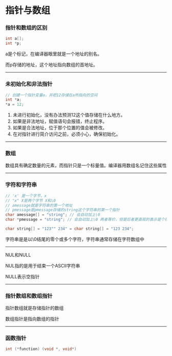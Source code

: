 # 指针与数组

### 指针和数组的区别

```c
int a[];
int *p;
```

a是个标记，在编译器眼里就是一个地址的别名。

而p存储的地址，这个地址指向数组的首地址。

------

### 未初始化和非法指针

```c
// 创建一个指针变量a，并把12存储在a所指向的空间
int *a;
*a = 12;
```

1. 未进行初始化，没有办法预测12这个值存储在什么地方。
2. 如果是非法地址，赋值语句会报错，终止程序。
3. 如果是合法地址，位于那个位置的值会被修改。
4. 在对指针进行简介访问之前，必须小心，确保初始化。

------

### 数组

数组具有确定数量的元素，而指针只是一个标量值。编译器用数组名记住这些属性

------

### 字符和字符串

```c
// 'x' 是一个字节，x
// "x" X是两个字节 X和\0
// amessage就是字符串的第一个地址
// pmessage是pmessage存储的string这个字符串的第一个指针
char amessage[] = "string"; // 会自动加上\0
char *pmessage = "string"; // 会自动加上\0 两者等价，但是后者更直观的表示是个指针

char string[] = "123"" 234" = char string[] = "123 234";
```

字符串是是以\0结尾的零个或多个字符，字符串通常存储在字符数组中

------

NUL和NULL

NUL指的是用于结束一个ASCII字符串

NULL表示空指针

------

### 指针数组和数组指针

指针数组就是存储指针的数组

数组指针是指向数组的指针

------

### 函数指针

```c
int (*function) (void *, void*)
```